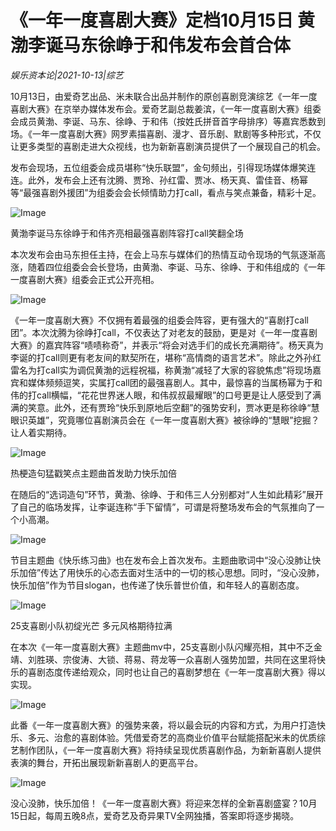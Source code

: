 # 《一年一度喜剧大赛》定档10月15日 黄渤李诞马东徐峥于和伟发布会首合体

*娱乐资本论|2021-10-13|综艺*

10月13日，由爱奇艺出品、米未联合出品并制作的原创喜剧竞演综艺《一年一度喜剧大赛》在京举办媒体发布会。爱奇艺副总裁姜滨，《一年一度喜剧大赛》组委会成员黄渤、李诞、马东、徐峥、于和伟（按姓氏拼音首字母排序）等嘉宾悉数到场。《一年一度喜剧大赛》网罗素描喜剧、漫才、音乐剧、默剧等多种形式，不仅让更多类型的喜剧走进大众视线，也为新新喜剧演员提供了一个展现自己的机会。

发布会现场，五位组委会成员堪称“快乐联盟”，金句频出，引得现场媒体爆笑连连。此外，发布会上还有沈腾、贾玲、孙红雷、贾冰、杨天真、雷佳音、杨幂等“最强喜剧外援团”为组委会会长倾情助力打call，看点与笑点兼备，精彩十足。

![Image](http://static.ylzbl.com/uploads/ueditor/php/upload/image/20211013/1634133233939559.png)

黄渤李诞马东徐峥于和伟齐亮相最强喜剧阵容打call笑翻全场

本次发布会由马东担任主持，在会上马东与媒体们的热情互动令现场的气氛逐渐高涨，随着四位组委会会长登场，由黄渤、李诞、马东、徐峥、于和伟组成的《一年一度喜剧大赛》组委会正式公开亮相。

![Image](http://static.ylzbl.com/uploads/ueditor/php/upload/image/20211013/1634133255603443.png)

《一年一度喜剧大赛》不仅拥有着最强的组委会阵容，更有强大的“喜剧打call团”。本次沈腾为徐峥打call，不仅表达了对老友的鼓励，更是对《一年一度喜剧大赛》的嘉宾阵容“啧啧称奇”，并表示“将会对选手们的成长充满期待”。杨天真为李诞的打call则更有老友间的默契所在，堪称“高情商的语言艺术”。除此之外孙红雷名为打call实为调侃黄渤的远程祝福，称黄渤“减轻了大家的容貌焦虑”将现场嘉宾和媒体频频逗笑，实属打call团的最强喜剧人。其中，最惊喜的当属杨幂为于和伟的打call横幅，“花花世界迷人眼，和伟叔叔最耀眼”的口号更是让人感受到了满满的笑意。此外，还有贾玲“快乐到原地后空翻”的强势安利，贾冰更是称徐峥“慧眼识英雄”，究竟哪位喜剧演员会在《一年一度喜剧大赛》被徐峥的“慧眼”挖掘？让人着实期待。

![Image](http://static.ylzbl.com/uploads/ueditor/php/upload/image/20211013/1634133267341743.png)

热梗造句猛戳笑点主题曲首发助力快乐加倍

在随后的“选词造句”环节，黄渤、徐峥、于和伟三人分别都对“人生如此精彩”展开了自己的临场发挥，让李诞连称“手下留情”，可谓是将整场发布会的气氛推向了一个小高潮。

![Image](http://static.ylzbl.com/uploads/ueditor/php/upload/image/20211013/1634133277540484.png)

节目主题曲《快乐练习曲》也在发布会上首次发布。主题曲歌词中“没心没肺让快乐加倍”传达了用快乐的心态去面对生活中的一切的核心思想。同时，“没心没肺，快乐加倍”作为节目slogan，也传递了快乐普世价值，和年轻人的喜剧态度。

![Image](http://static.ylzbl.com/uploads/ueditor/php/upload/image/20211013/1634133284399285.png)

25支喜剧小队初绽光芒 多元风格期待拉满

在本次《一年一度喜剧大赛》主题曲mv中，25支喜剧小队闪耀亮相，其中不乏金靖、刘胜瑛、宗俊涛、大锁、蒋易、蒋龙等一众喜剧人强势加盟，共同在这里将快乐的喜剧态度传递给观众，同时也让自己的喜剧梦想在《一年一度喜剧大赛》得以实现。

![Image](http://static.ylzbl.com/uploads/ueditor/php/upload/image/20211013/1634133340531789.png)

此番《一年一度喜剧大赛》的强势来袭，将以最会玩的内容和方式，为用户打造快乐、多元、治愈的喜剧体验。凭借爱奇艺的高商业价值平台赋能搭配米未的优质综艺制作团队，《一年一度喜剧大赛》将持续呈现优质喜剧作品，为新新喜剧人提供表演的舞台，开拓出展现新新喜剧人的更高平台。

![Image](http://static.ylzbl.com/uploads/ueditor/php/upload/image/20211013/1634133353713461.png)

没心没肺，快乐加倍！《一年一度喜剧大赛》将迎来怎样的全新喜剧盛宴？10月15日起，每周五晚8点，爱奇艺及奇异果TV全网独播，答案即将逐步揭晓。

